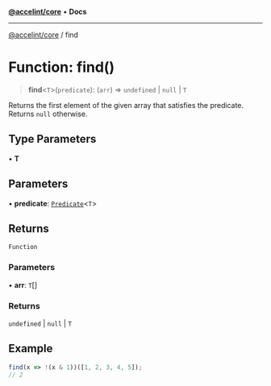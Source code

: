 [**@accelint/core**](../README.md) • **Docs**

***

[@accelint/core](../README.md) / find

# Function: find()

> **find**\<`T`\>(`predicate`): (`arr`) => `undefined` \| `null` \| `T`

Returns the first element of the given array that satisfies the predicate.
Returns `null` otherwise.

## Type Parameters

• **T**

## Parameters

• **predicate**: [`Predicate`](../type-aliases/Predicate.md)\<`T`\>

## Returns

`Function`

### Parameters

• **arr**: `T`[]

### Returns

`undefined` \| `null` \| `T`

## Example

```ts
find(x => !(x & 1))([1, 2, 3, 4, 5]);
// 2
```
